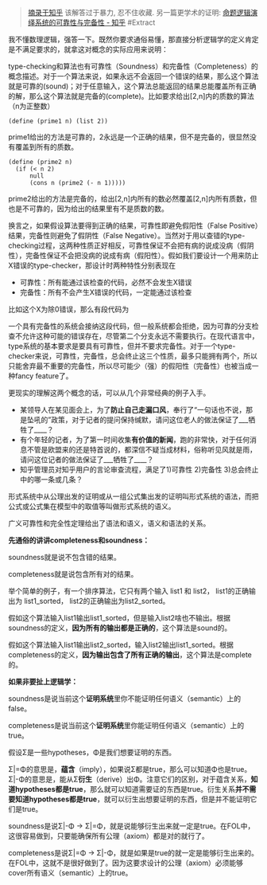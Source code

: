 > [摘录于知乎](https://www.zhihu.com/question/23455816/answer/250050518) 该解答过于暴力, 忍不住收藏.
> 另一篇更学术的证明: [命题逻辑演绎系统的可靠性与完备性 - 知乎](https://zhuanlan.zhihu.com/p/165188972)
> #Extract 

我不懂数理逻辑，强答一下。既然你要求通俗易懂，那直接分析逻辑学的定义肯定是不满足要求的，就拿这对概念的实际应用来说明：

type-checking和算法也有可靠性（Soundness）和完备性（Completeness）的概念描述。对于一个算法来说，如果永远不会返回一个错误的结果，那么这个算法就是可靠的(sound)；对于任意输入，这个算法总能返回的结果总能覆盖所有正确的解，那么这个算法就是完备的(complete)。比如要求给出\[2,n\]内的质数的算法（n为正整数）

```
(define (prime1 n) (list 2))
```

prime1给出的方法是可靠的，2永远是一个正确的结果，但不是完备的，很显然没有覆盖到所有的质数。

```
(define (prime2 n)
  (if (< n 2)
      null
      (cons n (prime2 (- n 1)))))
```

prime2给出的方法是完备的，给出\[2,n\]内所有的数必然覆盖\[2,n\]内所有质数，但也是不可靠的，因为给出的结果里有不是质数的数。

换言之，如果假设算法要得到正确的结果，可靠性即避免假阳性（False Positive）结果，完备性则避免了假阴性（False Negative）。当然对于用以查错的type-checking过程，这两种性质正好相反，可靠性保证不会把有病的说成没病（假阴性），完备性保证不会把没病的说成有病（假阳性）。假如我们要设计一个用来防止X错误的type-checker，那设计时两种特性分别表现在

-   可靠性：所有能通过该检查的代码，必然不会发生X错误
-   完备性：所有不会产生X错误的代码，一定能通过该检查

比如这个X为除0错误，那么有段代码为

一个具有完备性的系统会接纳这段代码，但一般系统都会拒绝，因为可靠的分支检查不允许这种可能的错误存在，尽管第二个分支永远不需要执行。在现代语言中，type系统的基本要求是要具有可靠性，但并不要求完备性。对于一个type-checker来说，可靠性，完备性，总会终止这三个性质，最多只能拥有两个，所以只能舍弃最不重要的完备性，所以尽可能少（强）的假阳性（完备性）也被当成一种fancy feature了。

更现实的理解这两个概念的话，可以从几个非常经典的例子入手。

-   某领导人在某见面会上，为了**防止自己走漏口风**，奉行了“一句话也不说，那是坠吼的”政策，对于记者的提问保持缄默，请问这位老人的做法保证了\_\_\_牺牲了\_\_\_\_？
-   有个年轻的记者，为了第一时间收集**有价值的新闻**，跑的非常快，对于任何消息不管是欧盟来的还是特首说的，都深信不疑当成材料，俗称听见风就是雨，请问这位记者的做法保证了\_\_\_牺牲了\_\_\_\_？
-   知乎管理员对知乎用户的言论审查流程，满足了1)可靠性 2)完备性 3)总会终止 中的哪一条或几条？

形式系统中从公理出发的证明或从一组公式集出发的证明叫形式系统的语法，而把公式或公式集在模型中的取值等叫做形式系统的语义。

广义可靠性和完全性定理给出了语法和语义，语义和语法的关系。

**先通俗的讲讲completeness和soundness：**

soundness就是说不包含错的结果。

completeness就是说包含所有对的结果。

举个简单的例子，有一个排序算法，它只有两个输入 list1 和 list2， list1的正确输出为 list1\_sorted， list2的正确输出为list2\_sorted。

假如这个算法输入list1输出list1\_sorted，但是输入list2啥也不输出。根据soundness的定义，**因为所有的输出都是正确的**，这个算法是sound的。

假如这个算法输入list1输出list2\_sorted，输入list2输出list1\_sorted。根据completeness的定义，**因为输出包含了所有正确的输出**，这个算法是complete的。

**如果非要扯上逻辑学：**

soundness是说当前这个**证明系统**里你不能证明任何语义（semantic）上的false。

completeness是说当前这个**证明系统**里你能证明任何语义（semantic）上的true。

假设Σ是一些hypotheses，Φ是我们想要证明的东西。

Σ|=Φ的意思是，**蕴含**（imply），如果说Σ都是true，那么可以知道Φ也是true。Σ|-Φ的意思是，能从Σ**衍生**（derive）出Φ。注意它们的区别，对于蕴含关系，**知道hypotheses都是true**，那么就可以知道需要证的东西是true。衍生关系**并不需要知道hypotheses都是true**，就可以衍生出想要证明的东西，但是并不能证明它们是true。

soundness是说Σ|-Φ -> Σ|=Φ，就是说能够衍生出来就一定是true。在FOL中，这很容易做到，只要能确保所有公理（axiom）都是对的就行了。

completeness是说Σ|=Φ -> Σ|-Φ，就是如果是true的就一定是能够衍生出来的。在FOL中，这就不是很好做到了。因为这要求设计的公理（axiom）必须能够cover所有语义（semantic）上的true。